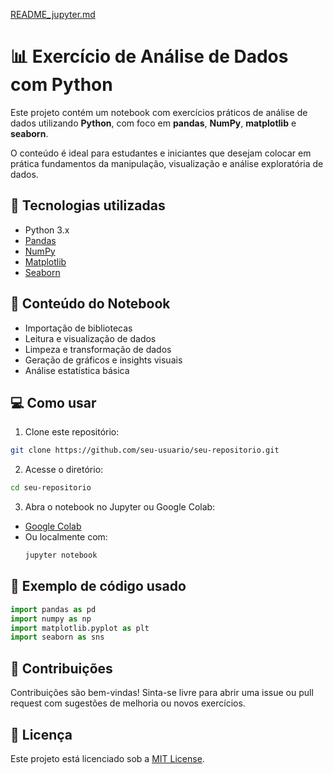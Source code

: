 [README_jupyter.md](https://github.com/user-attachments/files/21781566/README_jupyter.md)

# 📊 Exercício de Análise de Dados com Python

Este projeto contém um notebook com exercícios práticos de análise de dados utilizando **Python**, com foco em **pandas**, **NumPy**, **matplotlib** e **seaborn**.

O conteúdo é ideal para estudantes e iniciantes que desejam colocar em prática fundamentos da manipulação, visualização e análise exploratória de dados.

## 🧰 Tecnologias utilizadas

- Python 3.x  
- [Pandas](https://pandas.pydata.org/)  
- [NumPy](https://numpy.org/)  
- [Matplotlib](https://matplotlib.org/)  
- [Seaborn](https://seaborn.pydata.org/)

## 📁 Conteúdo do Notebook

- Importação de bibliotecas
- Leitura e visualização de dados
- Limpeza e transformação de dados
- Geração de gráficos e insights visuais
- Análise estatística básica

## 💻 Como usar

1. Clone este repositório:

```bash
git clone https://github.com/seu-usuario/seu-repositorio.git
```

2. Acesse o diretório:

```bash
cd seu-repositorio
```

3. Abra o notebook no Jupyter ou Google Colab:

- [Google Colab](https://colab.research.google.com/)
- Ou localmente com:  
  ```bash
  jupyter notebook
  ```

## 📸 Exemplo de código usado

```python
import pandas as pd
import numpy as np
import matplotlib.pyplot as plt
import seaborn as sns
```

## 🤝 Contribuições

Contribuições são bem-vindas! Sinta-se livre para abrir uma issue ou pull request com sugestões de melhoria ou novos exercícios.

## 📜 Licença

Este projeto está licenciado sob a [MIT License](LICENSE).
